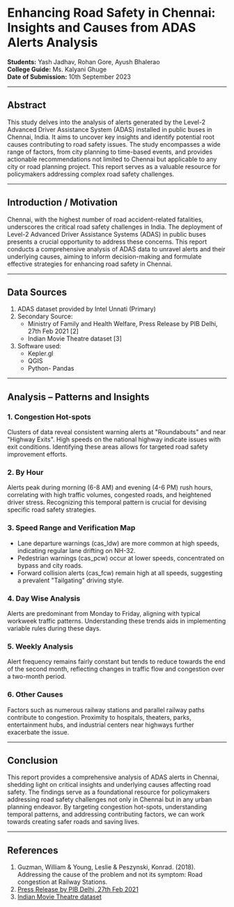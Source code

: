 # Enhancing Road Safety in Chennai: Insights and Causes from ADAS Alerts Analysis

**Students:** Yash Jadhav, Rohan Gore,  Ayush Bhalerao  
**College Guide:** Ms. Kalyani Ghuge  
**Date of Submission:** 10th September 2023

---

## Abstract

This study delves into the analysis of alerts generated by the Level-2 Advanced Driver Assistance System (ADAS) installed in public buses in Chennai, India. It aims to uncover key insights and identify potential root causes contributing to road safety issues. The study encompasses a wide range of factors, from city planning to time-based events, and provides actionable recommendations not limited to Chennai but applicable to any city or road planning project. This report serves as a valuable resource for policymakers addressing complex road safety challenges.

---

## Introduction / Motivation

Chennai, with the highest number of road accident-related fatalities, underscores the critical road safety challenges in India. The deployment of Level-2 Advanced Driver Assistance Systems (ADAS) in public buses presents a crucial opportunity to address these concerns. This report conducts a comprehensive analysis of ADAS data to unravel alerts and their underlying causes, aiming to inform decision-making and formulate effective strategies for enhancing road safety in Chennai.

---

## Data Sources

1. ADAS dataset provided by Intel Unnati (Primary)
2. Secondary Source:
   - Ministry of Family and Health Welfare, Press Release by PIB Delhi, 27th Feb 2021 [2]
   - Indian Movie Theatre dataset [3]
3. Software used:
   - Kepler.gl
   - QGIS
   - Python- Pandas

---

## Analysis – Patterns and Insights

### 1. Congestion Hot-spots
Clusters of data reveal consistent warning alerts at "Roundabouts" and near "Highway Exits". High speeds on the national highway indicate issues with exit conditions. Identifying these areas allows for targeted road safety improvement efforts.

### 2. By Hour
Alerts peak during morning (6-8 AM) and evening (4-6 PM) rush hours, correlating with high traffic volumes, congested roads, and heightened driver stress. Recognizing this temporal pattern is crucial for devising specific road safety strategies.

### 3. Speed Range and Verification Map
- Lane departure warnings (cas_ldw) are more common at high speeds, indicating regular lane drifting on NH-32.
- Pedestrian warnings (cas_pcw) occur at lower speeds, concentrated on bypass and city roads.
- Forward collision alerts (cas_fcw) remain high at all speeds, suggesting a prevalent "Tailgating" driving style.

### 4. Day Wise Analysis
Alerts are predominant from Monday to Friday, aligning with typical workweek traffic patterns. Understanding these trends aids in implementing variable rules during these days.

### 5. Weekly Analysis
Alert frequency remains fairly constant but tends to reduce towards the end of the second month, reflecting changes in traffic flow and congestion over a two-month period.

### 6. Other Causes
Factors such as numerous railway stations and parallel railway paths contribute to congestion. Proximity to hospitals, theaters, parks, entertainment hubs, and industrial centers near highways further exacerbate the issue.

---

## Conclusion

This report provides a comprehensive analysis of ADAS alerts in Chennai, shedding light on critical insights and underlying causes affecting road safety. The findings serve as a foundational resource for policymakers addressing road safety challenges not only in Chennai but in any urban planning endeavor. By targeting congestion hot-spots, understanding temporal patterns, and addressing contributing factors, we can work towards creating safer roads and saving lives.

---

## References

1. Guzman, William & Young, Leslie & Peszynski, Konrad. (2018). Addressing the cause of the problem and not its symptom: Road congestion at Railway Stations.
2. [Press Release by PIB Delhi, 27th Feb 2021](https://pib.gov.in/PressReleasePage.aspx?PRID=1701407)
3. [Indian Movie Theatre dataset](https://github.com/HarshaDevulapalli/indian-movie-theatres#data)
